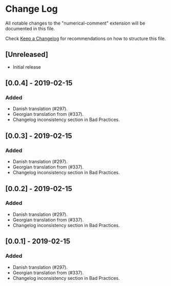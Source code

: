 # Change Log

All notable changes to the "numerical-comment" extension will be documented in this file.

Check [Keep a Changelog](http://keepachangelog.com/) for recommendations on how to structure this file.

## [Unreleased]

- Initial release

## [0.0.4] - 2019-02-15

### Added

- Danish translation (#297).
- Georgian translation from (#337).
- Changelog inconsistency section in Bad Practices.

## [0.0.3] - 2019-02-15

### Added

- Danish translation (#297).
- Georgian translation from (#337).
- Changelog inconsistency section in Bad Practices.

## [0.0.2] - 2019-02-15

### Added

- Danish translation (#297).
- Georgian translation from (#337).
- Changelog inconsistency section in Bad Practices.

## [0.0.1] - 2019-02-15

### Added

- Danish translation (#297).
- Georgian translation from (#337).
- Changelog inconsistency section in Bad Practices.
